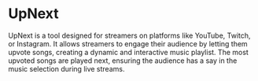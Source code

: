 # UpNext

UpNext is a tool designed for streamers on platforms like YouTube, Twitch, or Instagram. It allows streamers to engage their audience by letting them upvote songs, creating a dynamic and interactive music playlist. The most upvoted songs are played next, ensuring the audience has a say in the music selection during live streams.
